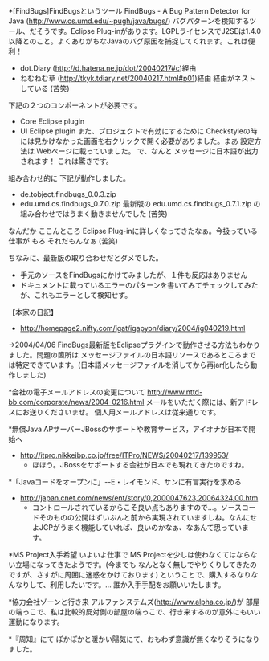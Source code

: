 *[FindBugs]FindBugsというツール
FindBugs - A Bug Pattern Detector for Java (http://www.cs.umd.edu/~pugh/java/bugs/) バグパターンを検知するツール、だそうです。Eclipse Plug-inがあります。LGPLライセンスでJ2SEは1.4.0以降とのこと。よくありがちなJavaのバグ原因を捕捉してくれます。これは便利！

* dot.Diary (http://d.hatena.ne.jp/dot/20040217#c)経由
* ねむねむ草 (http://tkyk.tdiary.net/20040217.html#p01)経由
経由がネストしている (苦笑)

下記の２つのコンポーネントが必要です。

* Core Eclipse plugin 
* UI Eclipse plugin 
また、プロジェクトで有効にするために Checkstyleの時には見かけなかった画面を右クリックで開く必要がありました。まあ 設定方法は Webページに載っていました。
で、なんと メッセージに日本語が出力されます！ これは驚きです。

組み合わせ的に 下記が動作しました。

* de.tobject.findbugs_0.0.3.zip
* edu.umd.cs.findbugs_0.7.0.zip
最新版の edu.umd.cs.findbugs_0.7.1.zip の組み合わせではうまく動きませんでした (苦笑)

なんだか ここんところ Eclipse Plug-inに詳しくなってきたなぁ。今扱っている仕事が もろ それだもんなぁ (苦笑)

ちなみに、最新版の取り合わせだとダメでした。

* 手元のソースをFindBugsにかけてみましたが、１件も反応はありません
* ドキュメントに載っているエラーのパターンを書いてみてチェックしてみたが、これもエラーとして検知せず。

【本家の日記】

* http://homepage2.nifty.com/igat/igapyon/diary/2004/ig040219.html

→2004/04/06 FindBugs最新版をEclipseプラグインで動作させる方法もわかりました。問題の箇所は メッセージファイルの日本語リソースであるところまでは特定できています。(日本語メッセージファイルを消してから再jar化したら動作しました)

*会社の電子メールアドレスの変更について
http://www.nttd-bb.com/corporate/news/2004-0216.html
メールをいただく際には、新アドレスにお送りくださいませ。
個人用メールアドレスは従来通りです。

*無償Java APサーバーJBossのサポートや教育サービス，アイオナが日本で開始へ

* http://itpro.nikkeibp.co.jp/free/ITPro/NEWS/20040217/139953/
  * ほほう。JBossをサポートする会社が日本でも現れてきたのですね。

*「Javaコードをオープンに」--E・レイモンド、サンに有言実行を求める

* http://japan.cnet.com/news/ent/story/0,2000047623,20064324,00.htm
  * コントロールされているからこそ良い点もありますので…。ソースコードそのものの公開はずいぶんと前から実現されていますしね。なんにせよJCPがうまく機能していれば、良いのかなぁ、なあんて思っています。



*MS Project入手希望
いよいよ仕事で MS Projectを少しは使わなくてはならない立場になってきたようです。(今までも なんとなく無しでやりくりしてきたのですが、さすがに周囲に迷惑をかけております)
ということで、購入するなりなんなりして、利用したいです。… 誰か入手手配をお願いいたします。

*協力会社ゾーンと行き来
アルファシステムズ(http://www.alpha.co.jp/)が 部屋の端っこで、私は比較的反対側の部屋の端っこで、行き来するのが意外にもいい運動になります。

*『周知』にて
ぽかぽかと暖かい陽気にて、おもわず意識が無くなりそうになりました。


